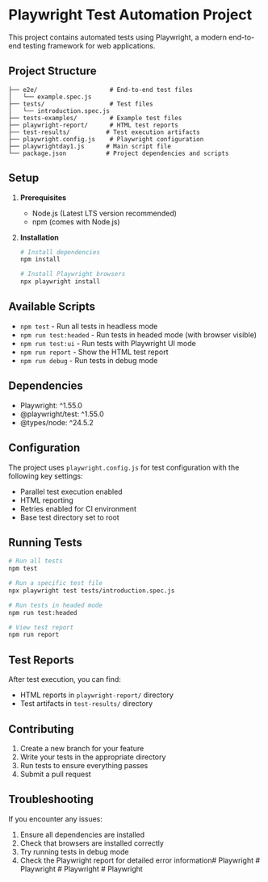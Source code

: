 # Playwright Test Automation Project

This project contains automated tests using Playwright, a modern end-to-end testing framework for web applications.

## Project Structure

```
├── e2e/                    # End-to-end test files
│   └── example.spec.js     
├── tests/                  # Test files
│   └── introduction.spec.js
├── tests-examples/         # Example test files
├── playwright-report/      # HTML test reports
├── test-results/          # Test execution artifacts
├── playwright.config.js    # Playwright configuration
├── playwrightday1.js      # Main script file
└── package.json           # Project dependencies and scripts
```

## Setup

1. **Prerequisites**
   - Node.js (Latest LTS version recommended)
   - npm (comes with Node.js)

2. **Installation**
   ```bash
   # Install dependencies
   npm install

   # Install Playwright browsers
   npx playwright install
   ```

## Available Scripts

- `npm test` - Run all tests in headless mode
- `npm run test:headed` - Run tests in headed mode (with browser visible)
- `npm run test:ui` - Run tests with Playwright UI mode
- `npm run report` - Show the HTML test report
- `npm run debug` - Run tests in debug mode

## Dependencies

- Playwright: ^1.55.0
- @playwright/test: ^1.55.0
- @types/node: ^24.5.2

## Configuration

The project uses `playwright.config.js` for test configuration with the following key settings:

- Parallel test execution enabled
- HTML reporting
- Retries enabled for CI environment
- Base test directory set to root

## Running Tests

```bash
# Run all tests
npm test

# Run a specific test file
npx playwright test tests/introduction.spec.js

# Run tests in headed mode
npm run test:headed

# View test report
npm run report
```

## Test Reports

After test execution, you can find:
- HTML reports in `playwright-report/` directory
- Test artifacts in `test-results/` directory

## Contributing

1. Create a new branch for your feature
2. Write your tests in the appropriate directory
3. Run tests to ensure everything passes
4. Submit a pull request

## Troubleshooting

If you encounter any issues:

1. Ensure all dependencies are installed
2. Check that browsers are installed correctly
3. Try running tests in debug mode
4. Check the Playwright report for detailed error information#   P l a y w r i g h t  
 #   P l a y w r i g h t  
 #   P l a y w r i g h t  
 #   P l a y w r i g h t  
 